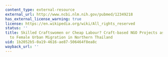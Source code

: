 ```yaml
---
content_type: external-resource
external_url: http://www.ncbi.nlm.nih.gov/pubmed/12349218
has_external_license_warning: true
license: https://en.wikipedia.org/wiki/All_rights_reserved
status: ''
title: Skilled Craftswomen or Cheap Labour? Craft-based NGO Projects as an Alternative
  to Female Urban Migration in Northern Thailand
uid: 1b2052b5-0a19-4616-ae87-506464f8ea8c
wayback_url: ''
---
```

